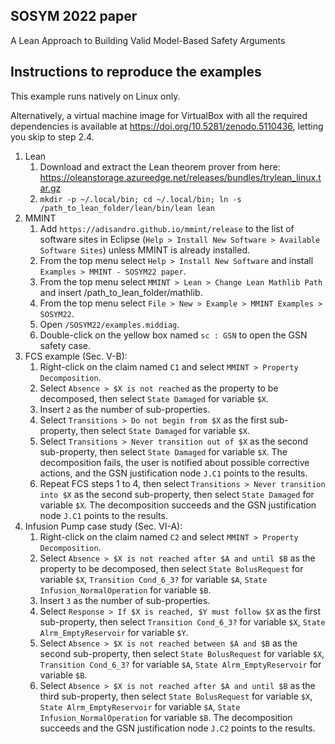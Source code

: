 ## SOSYM 2022 paper

A Lean Approach to Building Valid Model-Based Safety Arguments

## Instructions to reproduce the examples

This example runs natively on Linux only.

Alternatively, a virtual machine image for VirtualBox with all the required dependencies is available at <https://doi.org/10.5281/zenodo.5110436>, letting you skip to step 2.4.

1. Lean
    1. Download and extract the Lean theorem prover from here: <https://oleanstorage.azureedge.net/releases/bundles/trylean_linux.tar.gz>
    2. `mkdir -p ~/.local/bin; cd ~/.local/bin; ln -s /path_to_lean_folder/lean/bin/lean lean`
2. MMINT
    1. Add `https://adisandro.github.io/mmint/release` to the list of software sites in Eclipse (`Help > Install New Software > Available Software Sites`) unless MMINT is already installed.
    2. From the top menu select `Help > Install New Software` and install `Examples > MMINT - SOSYM22 paper`.
    3. From the top menu select `MMINT > Lean > Change Lean Mathlib Path` and insert /path_to_lean_folder/mathlib.
    4. From the top menu select `File > New > Example > MMINT Examples > SOSYM22`.
    5. Open `/SOSYM22/examples.middiag`.
    6. Double-click on the yellow box named `sc : GSN` to open the GSN safety case.
3. FCS example (Sec. V-B):
    1. Right-click on the claim named `C1` and select `MMINT > Property Decomposition`.
    2. Select `Absence > $X is not reached` as the property to be decomposed, then select `State Damaged` for variable `$X`.
    3. Insert `2` as the number of sub-properties.
    4. Select `Transitions > Do not begin from $X` as the first sub-property, then select `State Damaged` for variable `$X`.
    5. Select `Transitions > Never transition out of $X` as the second sub-property, then select `State Damaged` for variable `$X`. The decomposition fails, the user is notified about possible corrective actions, and the GSN justification node `J.C1` points to the results.
    6. Repeat FCS steps 1 to 4, then select `Transitions > Never transition into $X` as the second sub-property, then select `State Damaged` for variable `$X`. The decomposition succeeds and the GSN justification node `J.C1` points to the results.
4. Infusion Pump case study (Sec. VI-A):
    1. Right-click on the claim named `C2` and select `MMINT > Property Decomposition`.
    2. Select `Absence > $X is not reached after $A and until $B` as the property to be decomposed, then select `State BolusRequest` for variable `$X`, `Transition Cond_6_3?` for variable `$A`, `State Infusion_NormalOperation` for variable `$B`.
    3. Insert `3` as the number of sub-properties.
    4. Select `Response > If $X is reached, $Y must follow $X` as the first sub-property, then select `Transition Cond_6_3?` for variable `$X`, `State Alrm_EmptyReservoir` for variable `$Y`.
    5. Select `Absence > $X is not reached between $A and $B` as the second sub-property, then select `State BolusRequest` for variable `$X`, `Transition Cond_6_3?` for variable `$A`, `State Alrm_EmptyReservoir` for variable `$B`.
    6. Select `Absence > $X is not reached after $A and until $B` as the third sub-property, then select `State BolusRequest` for variable `$X`, `State Alrm_EmptyReservoir` for variable `$A`, `State Infusion_NormalOperation` for variable `$B`. The decomposition succeeds and the GSN justification node `J.C2` points to the results.
    
